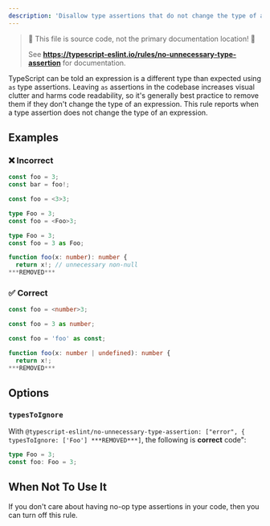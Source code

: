 ```yaml
---
description: 'Disallow type assertions that do not change the type of an expression.'
---
```


> 🛑 This file is source code, not the primary documentation location! 🛑
>
> See **https://typescript-eslint.io/rules/no-unnecessary-type-assertion** for documentation.

TypeScript can be told an expression is a different type than expected using `as` type assertions.
Leaving `as` assertions in the codebase increases visual clutter and harms code readability, so it's generally best practice to remove them if they don't change the type of an expression.
This rule reports when a type assertion does not change the type of an expression.

## Examples

<!--tabs-->

### ❌ Incorrect

```ts
const foo = 3;
const bar = foo!;
```

```ts
const foo = <3>3;
```

```ts
type Foo = 3;
const foo = <Foo>3;
```

```ts
type Foo = 3;
const foo = 3 as Foo;
```

```ts
function foo(x: number): number {
  return x!; // unnecessary non-null
***REMOVED***
```

### ✅ Correct

```ts
const foo = <number>3;
```

```ts
const foo = 3 as number;
```

```ts
const foo = 'foo' as const;
```

```ts
function foo(x: number | undefined): number {
  return x!;
***REMOVED***
```

## Options

### `typesToIgnore`

With `@typescript-eslint/no-unnecessary-type-assertion: ["error", { typesToIgnore: ['Foo'] ***REMOVED***]`, the following is **correct** code":

```ts
type Foo = 3;
const foo: Foo = 3;
```

## When Not To Use It

If you don't care about having no-op type assertions in your code, then you can turn off this rule.
